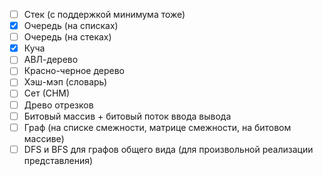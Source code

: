 - [ ] Стек (с поддержкой минимума тоже)
- [x] Очередь (на списках) 
- [ ] Очередь (на стеках)
- [x] Куча
- [ ] АВЛ-дерево
- [ ] Красно-черное дерево
- [ ] Хэш-мэп (словарь)
- [ ] Сет (СНМ)
- [ ] Древо отрезков
- [ ] Битовый массив + битовый поток ввода вывода
- [ ] Граф (на списке смежности, матрице смежности, на битовом массиве)
- [ ] DFS и BFS для графов общего вида (для произвольной реализации представления)
